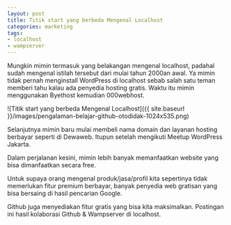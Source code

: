 ```yaml
---
layout: post
title: Titik start yang berbeda Mengenal Localhost
categories: marketing
tags:
- localhost
- wampserver
---
```


Mungkin mimin termasuk yang belakangan mengenal localhost, padahal sudah mengenal istilah tersebut dari mulai tahun 2000an awal. Ya mimin tidak pernah menginstall WordPress di localhost sebab salah satu teman memberi tahu kalau ada penyedia hosting gratis. Waktu itu mimin menggunakan Byethost kemudian 000webhost.

![Titik start yang berbeda Mengenal Localhost]({{ site.baseurl }}/images/pengalaman-belajar-github-otodidak-1024x535.png)

Selanjutnya mimin baru mulai membeli nama domain dan layanan hosting berbayar seperti di Dewaweb. Itupun setelah mengikuti Meetup WordPress Jakarta. 

Dalam perjalanan kesini, mimin lebih banyak memanfaatkan website yang bisa dimanfaatkan secara free. 

Untuk supaya orang mengenal produk/jasa/profil kita sepertinya tidak memerlukan fitur premium berbayar, banyak penyedia web gratisan yang bisa bersaing di hasil pencarian Google.

Github juga menyediakan fitur gratis yang bisa kita maksimalkan. Postingan ini hasil kolaborasi Github & Wampserver di localhost.
